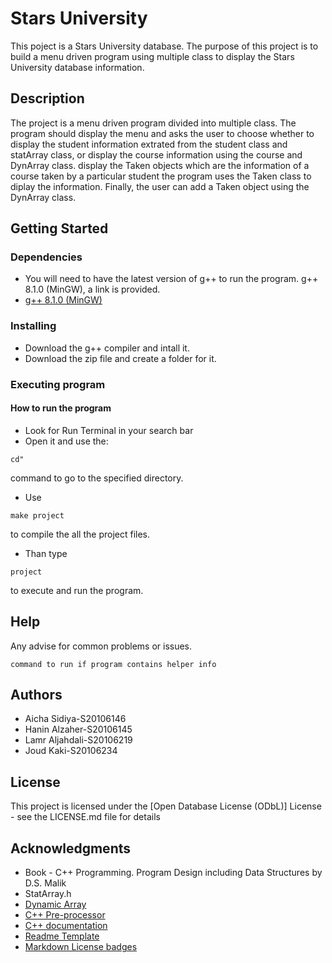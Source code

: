 # Stars University 

This poject is a Stars University database. The purpose of this project is to build a menu driven program using multiple class to display the Stars University database information. 

## Description

The project is a menu driven program divided into multiple class. The program should display the menu and asks the user to choose whether to display the student information extrated from the student class and statArray class, or display the course information using the course and DynArray class. display the Taken objects which are the information of a course taken by a particular student the program uses the Taken class to diplay the information. Finally, the user can add a Taken object using the DynArray class.

## Getting Started

### Dependencies

* You will need to have the latest version of g++ to run the program. g++ 8.1.0 (MinGW), a link is provided.
* [g++ 8.1.0 (MinGW)](https://sourceforge.net/projects/mingw-w64/files/Toolchains%20targetting%20Win32/Personal%20Builds/mingw-builds/installer/mingw-w64-install.exe/download)

### Installing

* Download the g++ compiler and intall it. 
* Download the zip file and create a folder for it.

### Executing program

#### How to run the program
* Look for Run Terminal in your search bar
* Open it and use the:
```
cd"
```
command to go to the specified directory.
* Use 
```
make project
```
to compile the all the project files.
* Than type 
```
project
```
to execute and run the program.



## Help

Any advise for common problems or issues.
```
command to run if program contains helper info
```

## Authors

* Aicha Sidiya-S20106146
* Hanin Alzaher-S20106145
* Lamr Aljahdali-S20106219
* Joud Kaki-S20106234

## License

This project is licensed under the [Open Database License (ODbL)] License - see the LICENSE.md file for details

## Acknowledgments

* Book - C++ Programming. Program Design including Data Structures by D.S. Malik
* StatArray.h
* [Dynamic Array](https://www2.cs.sfu.ca/CourseCentral/225/johnwill/lab_arrays_intro.html)
* [C++ Pre-processor](https://doc.bccnsoft.com/docs/cppreference_en/preprocessor/all.html)
* [C++ documentation](https://www.cplusplus.com/doc/)
* [Readme Template](https://gist.github.com/DomPizzie/7a5ff55ffa9081f2de27c315f5018afc)
* [Markdown License badges](https://gist.github.com/lukas-h/2a5d00690736b4c3a7ba)
